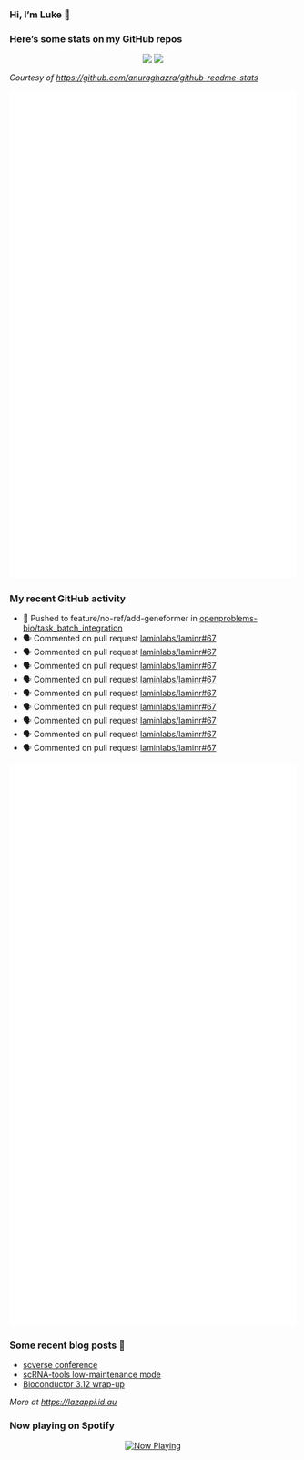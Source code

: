 
<!-- README.md is generated from README.Rmd. Please edit that file -->

### Hi, I’m Luke 👋

<!--
**lazappi/lazappi** is a ✨ _special_ ✨ repository because its `README.md` (this file) appears on your GitHub profile.
&#10;Here are some ideas to get you started:
&#10;- 🔭 I’m currently working on ...
- 🌱 I’m currently learning ...
- 👯 I’m looking to collaborate on ...
- 🤔 I’m looking for help with ...
- 💬 Ask me about ...
- 📫 How to reach me: ...
- 😄 Pronouns: ...
- ⚡ Fun fact: ...
-->

### Here’s some stats on my GitHub repos

<p align="center">
<img src="https://github-readme-stats.vercel.app/api?username=lazappi&count_private=true&show_icons=true&theme=buefy&hide_title=True">
<img src="https://github-readme-stats.vercel.app/api/top-langs/?username=lazappi&hide=html&theme=buefy&layout=compact">
</p>

*Courtesy of <https://github.com/anuraghazra/github-readme-stats>*

<p align="center" style="width:100%;">
<img src="https://github.com/lazappi/lazappi/raw/main/github-intro.svg">
</p>

### My recent GitHub activity

- 📨 Pushed to feature/no-ref/add-geneformer in
  [openproblems-bio/task_batch_integration](https://github.com/openproblems-bio/task_batch_integration)
- 🗣 Commented on pull request
  [laminlabs/laminr#67](https://github.com/laminlabs/laminr#67)
- 🗣 Commented on pull request
  [laminlabs/laminr#67](https://github.com/laminlabs/laminr#67)
- 🗣 Commented on pull request
  [laminlabs/laminr#67](https://github.com/laminlabs/laminr#67)
- 🗣 Commented on pull request
  [laminlabs/laminr#67](https://github.com/laminlabs/laminr#67)
- 🗣 Commented on pull request
  [laminlabs/laminr#67](https://github.com/laminlabs/laminr#67)
- 🗣 Commented on pull request
  [laminlabs/laminr#67](https://github.com/laminlabs/laminr#67)
- 🗣 Commented on pull request
  [laminlabs/laminr#67](https://github.com/laminlabs/laminr#67)
- 🗣 Commented on pull request
  [laminlabs/laminr#67](https://github.com/laminlabs/laminr#67)
- 🗣 Commented on pull request
  [laminlabs/laminr#67](https://github.com/laminlabs/laminr#67)

<p align="center" style="width:100%;">
<img src="https://github.com/lazappi/lazappi/raw/main/github-status.svg">
</p>

### Some recent blog posts 📝

- [scverse
  conference](https://lazappi.id.au/posts/2024-09-15-scverse-conference/)
- [scRNA-tools low-maintenance
  mode](https://lazappi.id.au/posts/2024-03-04-scRNAtools-low-maintenance/)
- [Bioconductor 3.12
  wrap-up](https://lazappi.id.au/posts/2020-10-30-bioconductor-3-12-wrap-up/)

*More at <https://lazappi.id.au>*

<!-- ### My latest tweet 👇 and retweet 👉 -->

### Now playing on Spotify

<p align="center">
<a href="https://now-playing-profile.lazappi.vercel.app/now-playing?open">
<img src="https://now-playing-profile.lazappi.vercel.app/now-playing" width="256" height="64" alt="Now Playing">
</a>
</p>
